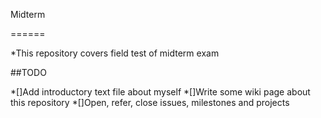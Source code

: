 Midterm

======

 *This repository covers field test of midterm exam

##TODO

 *[]Add introductory text file about myself
 *[]Write some wiki page about this repository
 *[]Open, refer, close issues, milestones and projects
